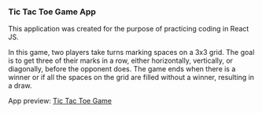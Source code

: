 ### Tic Tac Toe Game App

This application was created for the purpose of practicing coding in React JS.

In this game, two players take turns marking spaces on a 3x3 grid. The goal is to get three of their marks in a row, either horizontally, vertically, or diagonally, before the opponent does. The game ends when there is a winner or if all the spaces on the grid are filled without a winner, resulting in a draw.

App preview: [Tic Tac Toe Game](https://alkeev-tictactoe.netlify.app/)
